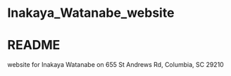 # Inakaya_Watanabe_website
<h1>README</h1>
<p>website for Inakaya Watanabe on 655 St Andrews Rd, Columbia, SC 29210</p>
